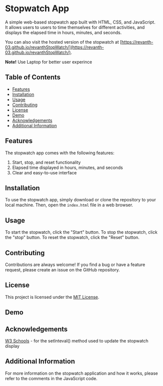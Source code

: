 # Stopwatch App

A simple web-based stopwatch app built with HTML, CSS, and JavaScript. It allows users to users to time themselves for different activities, and displays the elapsed time in hours, minutes, and seconds.

You can also visit the hosted version of the stopwatch at [https://revanth-03.github.io/revanthStopWatch/](https://revanth-03.github.io/revanthStopWatch/).

**Note!** Use Laptop for better user experince

## Table of Contents

- [Features](#features)
- [Installation](#installation)
- [Usage](#usage)
- [Contributing](#contributing)
- [License](#license)
- [Demo](#demo)
- [Acknowledgements](#acknowledgements)
- [Additional Information](#additional-information)

## Features
The stopwatch app comes with the following features:

1. Start, stop, and reset functionality
2. Elapsed time displayed in hours, minutes, and seconds
3. Clear and easy-to-use interface


## Installation

 To use the stopwatch app, simply download or clone the repository to your local machine. Then, open the `index.html` file in a web browser.<br>


## Usage

 To start the stopwatch, click the "Start" button. To stop the stopwatch, click the "stop" button. To reset the stopwatch, click the "Reset" button.

## Contributing

 Contributions are always welcome! If you find a bug or have a feature request, please create an issue on the GitHub repository.

## License

This project is licensed under the [MIT License](https://opensource.org/licenses/MIT).

## Demo


## Acknowledgements
 [W3 Schools](https://www.w3schools.com/jsref/met_win_setinterval.asp) - for the setInteval() method used to update the stopwatch display

## Additional Information
 For more information on the stopwatch application and how it works, please refer to the comments in the JavaScript code.
